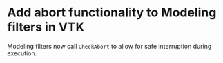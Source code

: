 # Add abort functionality to Modeling filters in VTK

Modeling filters now call `CheckAbort` to allow for
safe interruption during execution.
